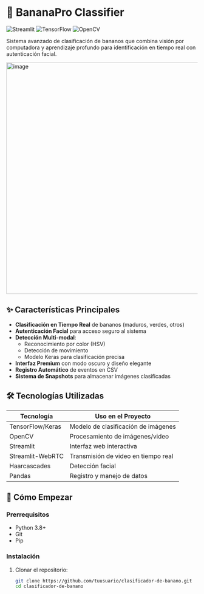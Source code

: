 # 🍌 BananaPro Classifier

![Streamlit](https://img.shields.io/badge/Streamlit-FF4B4B?style=for-the-badge&logo=Streamlit&logoColor=white)
![TensorFlow](https://img.shields.io/badge/TensorFlow-FF6F00?style=for-the-badge&logo=TensorFlow&logoColor=white)
![OpenCV](https://img.shields.io/badge/OpenCV-27338e?style=for-the-badge&logo=OpenCV&logoColor=white)

Sistema avanzado de clasificación de bananos que combina visión por computadora y aprendizaje profundo para identificación en tiempo real con autenticación facial.

<img width="1319" height="610" alt="image" src="https://github.com/user-attachments/assets/e9cc836a-494f-474e-90c2-de1ddec4f012" />


## ✨ Características Principales

- **Clasificación en Tiempo Real** de bananos (maduros, verdes, otros)
- **Autenticación Facial** para acceso seguro al sistema
- **Detección Multi-modal**:
  - Reconocimiento por color (HSV)
  - Detección de movimiento
  - Modelo Keras para clasificación precisa
- **Interfaz Premium** con modo oscuro y diseño elegante
- **Registro Automático** de eventos en CSV
- **Sistema de Snapshots** para almacenar imágenes clasificadas

## 🛠️ Tecnologías Utilizadas

| Tecnología       | Uso en el Proyecto                     |
|------------------|---------------------------------------|
| TensorFlow/Keras | Modelo de clasificación de imágenes   |
| OpenCV           | Procesamiento de imágenes/video       |
| Streamlit        | Interfaz web interactiva              |
| Streamlit-WebRTC | Transmisión de video en tiempo real   |
| Haarcascades     | Detección facial                      |
| Pandas           | Registro y manejo de datos            |

## 🚀 Cómo Empezar

### Prerrequisitos

- Python 3.8+
- Git
- Pip

### Instalación

1. Clonar el repositorio:
   ```bash
   git clone https://github.com/tuusuario/clasificador-de-banano.git
   cd clasificador-de-banano
